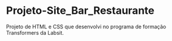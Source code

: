 # Projeto-Site_Bar_Restaurante
Projeto de HTML e CSS que desenvolvi no programa de formação Transformers da Labsit.
